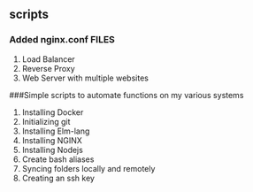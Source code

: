 ## scripts

### Added nginx.conf FILES
 1. Load Balancer
 2. Reverse Proxy
 3. Web Server with multiple websites
 
###Simple scripts to automate functions on my various systems
 1. Installing Docker
 2. Initializing git
 3. Installing Elm-lang
 4. Installing NGINX
 5. Installing Nodejs
 6. Create bash aliases
 7. Syncing folders locally and remotely
 8. Creating an ssh key
